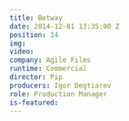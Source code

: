 ```yaml
---
title: Betway
date: 2014-12-01 13:35:00 Z
position: 14
img: 
video: 
company: Agile Films
runtime: Commercial
director: Pip
producers: Igor Degtiarev
role: Production Manager
is-featured: 
---
```


